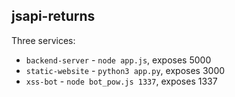 ## jsapi-returns

Three services:

- `backend-server` - `node app.js`, exposes 5000
- `static-website` - `python3 app.py`, exposes 3000
- `xss-bot` - `node bot_pow.js 1337`, exposes 1337